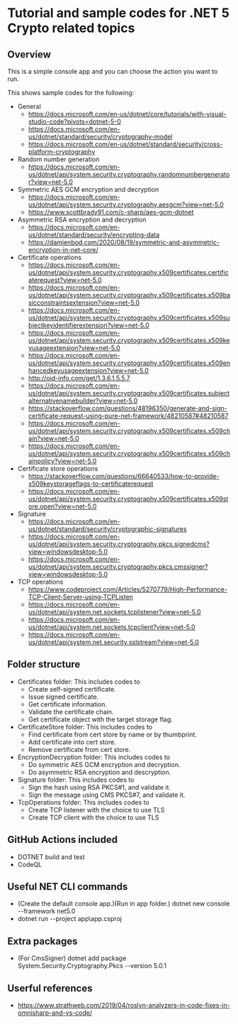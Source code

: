 # Tutorial and sample codes for .NET 5 Crypto related topics

## Overview

This is a simple console app and you can choose the action you want to run.

This shows sample codes for the following:
- General
   - https://docs.microsoft.com/en-us/dotnet/core/tutorials/with-visual-studio-code?pivots=dotnet-5-0
   - https://docs.microsoft.com/en-us/dotnet/standard/security/cryptography-model
   - https://docs.microsoft.com/en-us/dotnet/standard/security/cross-platform-cryptography
- Random number generation
   - https://docs.microsoft.com/en-us/dotnet/api/system.security.cryptography.randomnumbergenerator?view=net-5.0
- Symmetric AES GCM encryption and decryption
   - https://docs.microsoft.com/en-us/dotnet/api/system.security.cryptography.aesgcm?view=net-5.0
   - https://www.scottbrady91.com/c-sharp/aes-gcm-dotnet
- Asymmetric RSA encryption and decryption
   - https://docs.microsoft.com/en-us/dotnet/standard/security/encrypting-data 
   - https://damienbod.com/2020/08/19/symmetric-and-asymmetric-encryption-in-net-core/ 
- Certificate operations
   - https://docs.microsoft.com/en-us/dotnet/api/system.security.cryptography.x509certificates.certificaterequest?view=net-5.0
   - https://docs.microsoft.com/en-us/dotnet/api/system.security.cryptography.x509certificates.x509basicconstraintsextension?view=net-5.0
   - https://docs.microsoft.com/en-us/dotnet/api/system.security.cryptography.x509certificates.x509subjectkeyidentifierextension?view=net-5.0
   - https://docs.microsoft.com/en-us/dotnet/api/system.security.cryptography.x509certificates.x509keyusageextension?view=net-5.0
   - https://docs.microsoft.com/en-us/dotnet/api/system.security.cryptography.x509certificates.x509enhancedkeyusageextension?view=net-5.0
   - http://oid-info.com/get/1.3.6.1.5.5.7
   - https://docs.microsoft.com/en-us/dotnet/api/system.security.cryptography.x509certificates.subjectalternativenamebuilder?view=net-5.0
   - https://stackoverflow.com/questions/48196350/generate-and-sign-certificate-request-using-pure-net-framework/48210587#48210587
   - https://docs.microsoft.com/en-us/dotnet/api/system.security.cryptography.x509certificates.x509chain?view=net-5.0
   - https://docs.microsoft.com/en-us/dotnet/api/system.security.cryptography.x509certificates.x509chainpolicy?view=net-5.0 
- Certificate store operations
   - https://stackoverflow.com/questions/66640533/how-to-provide-x509keystorageflags-to-certificaterequest 
   - https://docs.microsoft.com/en-us/dotnet/api/system.security.cryptography.x509certificates.x509store.open?view=net-5.0
- Signature
   - https://docs.microsoft.com/en-us/dotnet/standard/security/cryptographic-signatures
   - https://docs.microsoft.com/en-us/dotnet/api/system.security.cryptography.pkcs.signedcms?view=windowsdesktop-5.0
   - https://docs.microsoft.com/en-us/dotnet/api/system.security.cryptography.pkcs.cmssigner?view=windowsdesktop-5.0
- TCP operations
   - https://www.codeproject.com/Articles/5270779/High-Performance-TCP-Client-Server-using-TCPListen
   - https://docs.microsoft.com/en-us/dotnet/api/system.net.sockets.tcplistener?view=net-5.0
   - https://docs.microsoft.com/en-us/dotnet/api/system.net.sockets.tcpclient?view=net-5.0
   - https://docs.microsoft.com/en-us/dotnet/api/system.net.security.sslstream?view=net-5.0

## Folder structure

- Certificates folder: This includes codes to
   - Create self-signed certificate.
   - Issue signed certificate.
   - Get certificate information.
   - Validate the certificate chain.
   - Get certificate object with the target storage flag.
- CertificateStore folder: This includes codes to
   - Find certificate from cert store by name or by thumbprint.
   - Add certificate into cert store.
   - Remove certificate from cert store.
- EncryptionDecryption folder: This includes codes to
   - Do symmetric AES GCM encryption and decryption.
   - Do asymmetric RSA encryption and descryption.
- Signature folder: This includes codes to
   - Sign the hash using RSA PKCS#1, and validate it.
   - Sign the message using CMS PKCS#7, and validate it.
- TcpOperations folder: This includes codes to
   - Create TCP listener with the choice to use TLS
   - Create TCP client with the choice to use TLS

## GitHub Actions included

- DOTNET build and test
- CodeQL

## Useful NET CLI commands

- (Create the default console app.)(Run in app folder.) dotnet new console --framework net5.0
- dotnet run --project app\app.csproj

## Extra packages

- (For CmsSigner) dotnet add package System.Security.Cryptography.Pkcs --version 5.0.1

## Userful references

- https://www.strathweb.com/2019/04/roslyn-analyzers-in-code-fixes-in-omnisharp-and-vs-code/



